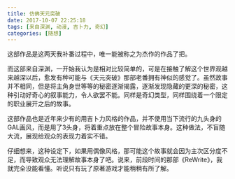 ```yaml
---
title: 仿佛天元突破
date: 2017-10-07 22:25:18
tags: [来自深渊, 动漫, 吉卜力, 奇幻]
categories: [随想]
---
```


这部作品是这两天我补番过程中，唯一能被称之为杰作的作品了把。

<!--more-->

而这部来自深渊，一开始我认为是相对比较简单的，可是在接触了解这个世界观越来越深以后，愈发有种可能与《天元突破》那部老番拥有神似的感觉了。虽然故事并不相同，但是将主角身世等等的秘密逐渐揭露，逐渐发现隐藏的更深的秘密，这种引动好奇心的叙事能力，令人欲罢不能。同样是奇幻类型，同样围绕着一个限定的职业展开之后的故事。

这部作品也是近年来少有的用吉卜力风格的作品，并不使用当下流行的九头身的GAL画风，而是用了3头身，将着重点放在整个冒险故事本身。这种做法，不盲随大流，展现给观众的表现力着实不错。

仔细想来，这种设定下，如果用偶像风格，那可能这个故事就会因为主次区分度不足，而导致观众无法理解故事本身了吧。说来，前段时间的那部《ReWrite》，我就完全没能看懂。听说只有玩了原著游戏才能稍稍有所了解。
